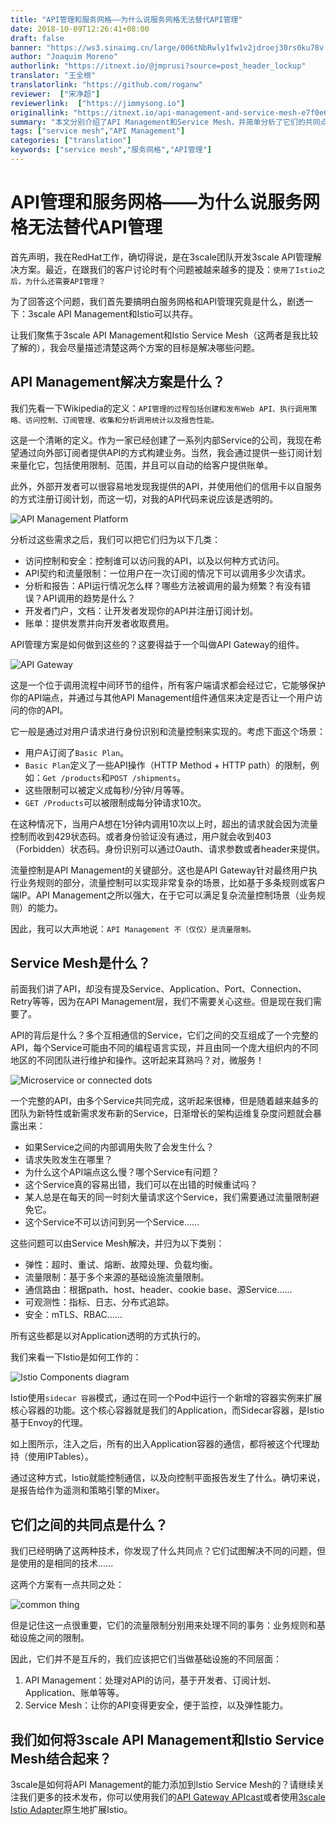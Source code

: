 ```yaml
---
title: "API管理和服务网格——为什么说服务网格无法替代API管理"
date: 2018-10-09T12:26:41+08:00
draft: false
banner: "https://ws3.sinaimg.cn/large/006tNbRwly1fw1v2jdroej30rs0ku78v.jpg"
author: "Joaquim Moreno"
authorlink: "https://itnext.io/@jmprusi?source=post_header_lockup"
translator: "王全根"
translatorlink: "https://github.com/roganw"
reviewer:  ["宋净超"]
reviewerlink:  ["https://jimmysong.io"]
originallink: "https://itnext.io/api-management-and-service-mesh-e7f0e686090e"
summary: "本文分别介绍了API Management和Service Mesh，并简单分析了它们的共同点。"
tags: ["service mesh","API Management"]
categories: ["translation"]
keywords: ["service mesh","服务网格","API管理"]
---
```


# API管理和服务网格——为什么说服务网格无法替代API管理

首先声明，我在RedHat工作，确切得说，是在3scale团队开发3scale API管理解决方案。最近，在跟我们的客户讨论时有个问题被越来越多的提及：`使用了Istio之后，为什么还需要API管理？`

为了回答这个问题，我们首先要搞明白服务网格和API管理究竟是什么，剧透一下：3scale API Management和Istio可以共存。

让我们聚焦于3scale API Management和Istio Service Mesh（这两者是我比较了解的），我会尽量描述清楚这两个方案的目标是解决哪些问题。

## API Management解决方案是什么？

我们先看一下Wikipedia的定义：`API管理的过程包括创建和发布Web API、执行调用策略、访问控制、订阅管理、收集和分析调用统计以及报告性能。`

这是一个清晰的定义。作为一家已经创建了一系列内部Service的公司，我现在希望通过向外部订阅者提供API的方式构建业务。当然，我会通过提供一些订阅计划来量化它，包括使用限制、范围，并且可以自动的给客户提供账单。

此外，外部开发者可以很容易地发现我提供的API，并使用他们的信用卡以自服务的方式注册订阅计划，而这一切，对我的API代码来说应该是透明的。

![API Management Platform](https://ws1.sinaimg.cn/large/006tNc79gy1fvpbzdautwj30m80cp412.jpg)

分析过这些需求之后，我们可以把它们归为以下几类：

- 访问控制和安全：控制谁可以访问我的API，以及以何种方式访问。
- API契约和流量限制：一位用户在一次订阅的情况下可以调用多少次请求。
- 分析和报告：API运行情况怎么样？哪些方法被调用的最为频繁？有没有错误？API调用的趋势是什么？
- 开发者门户，文档：让开发者发现你的API并注册订阅计划。
- 账单：提供发票并向开发者收取费用。

API管理方案是如何做到这些的？这要得益于一个叫做API Gateway的组件。

![API Gateway](https://ws4.sinaimg.cn/large/006tNc79gy1fvpc2rrv5xj30lq097t90.jpg)

这是一个位于调用流程中间环节的组件，所有客户端请求都会经过它，它能够保护你的API端点，并通过与其他API Management组件通信来决定是否让一个用户访问的你的API。

它一般是通过对用户请求进行身份识别和流量控制来实现的。考虑下面这个场景：

- 用户A订阅了`Basic Plan`。
- `Basic Plan`定义了一些API操作（HTTP Method + HTTP path）的限制，例如：`Get /products`和`POST /shipments`。
- 这些限制可以被定义成每秒/分钟/月等等。
- `GET /Products`可以被限制成每分钟请求10次。

在这种情况下，当用户A想在1分钟内调用10次以上时，超出的请求就会因为流量控制而收到429状态码。或者身份验证没有通过，用户就会收到403（Forbidden）状态码。身份识别可以通过Oauth、请求参数或者header来提供。

流量控制是API Management的关键部分。这也是API Gateway针对最终用户执行业务规则的部分，流量控制可以实现非常复杂的场景，比如基于多条规则或客户端IP。API Management之所以强大，在于它可以满足复杂流量控制场景（业务规则）的能力。

因此，我可以大声地说：`API Management 不（仅仅）是流量限制。`

## Service Mesh是什么？

前面我们讲了API，却没有提及Service、Application、Port、Connection、Retry等等，因为在API Management层，我们不需要关心这些。但是现在我们需要了。

API的背后是什么？多个互相通信的Service，它们之间的交互组成了一个完整的API，每个Service可能由不同的编程语言实现，并且由同一个庞大组织内的不同地区的不同团队进行维护和操作。这听起来耳熟吗？对，微服务！

![Microservice or connected dots](https://ws1.sinaimg.cn/large/006tNc79gy1fvpc2uooboj30lo0f1wek.jpg)

一个完整的API，由多个Service共同完成，这听起来很棒，但是随着越来越多的团队为新特性或新需求发布新的Service，日渐增长的架构运维复杂度问题就会暴露出来：

- 如果Service之间的内部调用失败了会发生什么？
- 请求失败发生在哪里？
- 为什么这个API端点这么慢？哪个Service有问题？
- 这个Service真的容易出错，我们可以在出错的时候重试吗？
- 某人总是在每天的同一时刻大量请求这个Service，我们需要通过流量限制避免它。
- 这个Service不可以访问到另一个Service......

这些问题可以由Service Mesh解决，并归为以下类别：

- 弹性：超时、重试、熔断、故障处理、负载均衡。
- 流量限制：基于多个来源的基础设施流量限制。
- 通信路由：根据path、host、header、cookie base、源Service......
- 可观测性：指标、日志、分布式追踪。
- 安全：mTLS、RBAC......

所有这些都是以对Application透明的方式执行的。

我们来看一下Istio是如何工作的：

![Istio Components diagram](https://ws4.sinaimg.cn/large/006tNc79gy1fvpc361862j30dc0ao74r.jpg)

Istio使用`sidecar 容器`模式，通过在同一个Pod中运行一个新增的容器实例来扩展核心容器的功能。这个核心容器就是我们的Application，而Sidecar容器，是Istio基于Envoy的代理。

如上图所示，注入之后，所有的出入Application容器的通信，都将被这个代理劫持（使用IPTables）。

通过这种方式，Istio就能控制通信，以及向控制平面报告发生了什么。确切来说，是报告给作为遥测和策略引擎的Mixer。

## 它们之间的共同点是什么？

我们已经明确了这两种技术，你发现了什么共同点？它们试图解决不同的问题，但是使用的是相同的技术......

这两个方案有一点共同之处：

![common thing](https://ws4.sinaimg.cn/large/006tNc79gy1fvpc37snftj30xc0lwwhf.jpg)

但是记住这一点很重要，它们的流量限制分别用来处理不同的事务：业务规则和基础设施之间的限制。

因此，它们并不是互斥的，我们应该把它们当做基础设施的不同层面：

1. API Management：处理对API的访问，基于开发者、订阅计划、Application、账单等等。
2. Service Mesh：让你的API变得更安全，便于监控，以及弹性能力。

## 我们如何将3scale API Management和Istio Service Mesh结合起来？

3scale是如何将API Management的能力添加到Istio Service Mesh的？请继续关注我们更多的技术发布，你可以使用我们的[API Gateway APIcast](https://github.com/3scale/apicast)或者使用[3scale Istio Adapter](https://github.com/3scale/istio-integration/tree/master/3scaleAdapter)原生地扩展Istio。